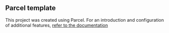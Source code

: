 

## Parcel template

This project was created using Parcel. 
For an introduction and configuration of additional features, [refer to the documentation](https://parceljs.org/)

## 


